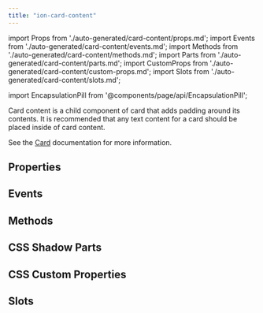 ```yaml
---
title: "ion-card-content"
---
```

import Props from './auto-generated/card-content/props.md';
import Events from './auto-generated/card-content/events.md';
import Methods from './auto-generated/card-content/methods.md';
import Parts from './auto-generated/card-content/parts.md';
import CustomProps from './auto-generated/card-content/custom-props.md';
import Slots from './auto-generated/card-content/slots.md';

import EncapsulationPill from '@components/page/api/EncapsulationPill';


Card content is a child component of card that adds padding around its contents. It is recommended that any text content for a card should be placed inside of card content.

See the [Card](./card) documentation for more information.


## Properties
<Props />

## Events
<Events />

## Methods
<Methods />

## CSS Shadow Parts
<Parts />

## CSS Custom Properties
<CustomProps />

## Slots
<Slots />
